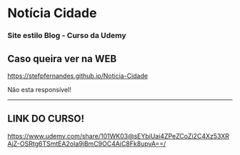 # Notícia Cidade

### Site estilo Blog - Curso da Udemy 

## Caso queira ver na WEB
https://stefpfernandes.github.io/Noticia-Cidade

Não esta responsível!

--------------------------------------------

## LINK DO CURSO!
 https://www.udemy.com/share/101WK03@sEYbiUai4ZPeZCoZi2C4Xz53XRAjZ-OSRtg6TSmtEA2oIa9jBmC9OC4AiC8Fk8upvA==/
